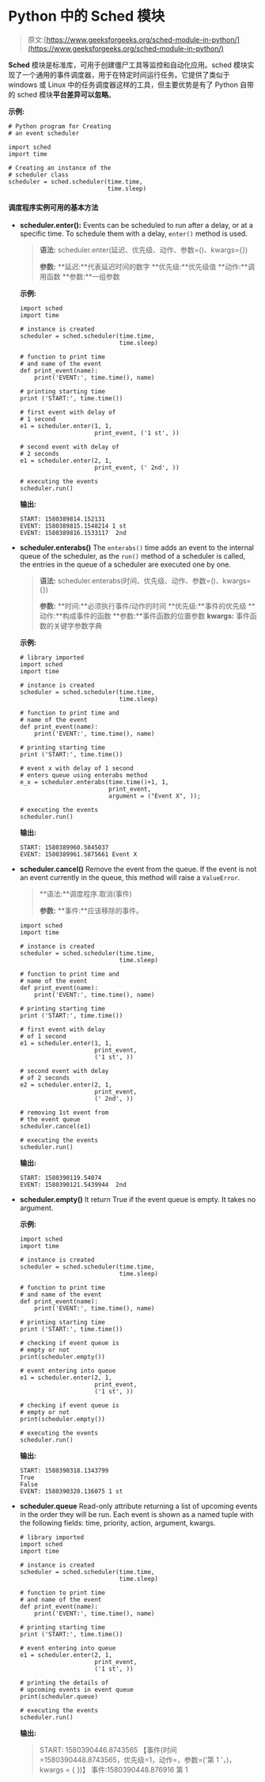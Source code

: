 # Python 中的 Sched 模块

> 原文:[https://www.geeksforgeeks.org/sched-module-in-python/](https://www.geeksforgeeks.org/sched-module-in-python/)

**Sched** 模块是标准库，可用于创建僵尸工具等监控和自动化应用。sched 模块实现了一个通用的事件调度器，用于在特定时间运行任务。它提供了类似于 windows 或 Linux 中的任务调度器这样的工具，但主要优势是有了 Python 自带的 sched 模块**平台差异可以忽略**。

**示例:**

```
# Python program for Creating 
# an event scheduler

import sched
import time

# Creating an instance of the
# scheduler class
scheduler = sched.scheduler(time.time, 
                            time.sleep)
```

#### 调度程序实例可用的基本方法

*   **scheduler.enter():** Events can be scheduled to run after a delay, or at a specific time. To schedule them with a delay, `enter()` method is used.

    > **语法:** scheduler.enter(延迟、优先级、动作、参数=()、kwargs={})
    > 
    > **参数:**
    > **延迟:**代表延迟时间的数字
    > **优先级:**优先级值
    > **动作:**调用函数
    > **参数:**一组参数

    **示例:**

    ```
    import sched
    import time

    # instance is created
    scheduler = sched.scheduler(time.time,
                                time.sleep)

    # function to print time 
    # and name of the event
    def print_event(name):
        print('EVENT:', time.time(), name)

    # printing starting time
    print ('START:', time.time())

    # first event with delay of
    # 1 second
    e1 = scheduler.enter(1, 1, 
                         print_event, ('1 st', ))

    # second event with delay of
    # 2 seconds
    e1 = scheduler.enter(2, 1, 
                         print_event, (' 2nd', ))

    # executing the events
    scheduler.run()
    ```

    **输出:**

    ```
    START: 1580389814.152131
    EVENT: 1580389815.1548214 1 st
    EVENT: 1580389816.1533117  2nd

    ```

*   **scheduler.enterabs()** The `enterabs()` time adds an event to the internal queue of the scheduler, as the `run()` method of a scheduler is called, the entries in the queue of a scheduler are executed one by one.

    > **语法:** scheduler.enterabs(时间、优先级、动作、参数=()、kwargs={})
    > 
    > **参数:**
    > **时间:**必须执行事件/动作的时间
    > **优先级:**事件的优先级
    > **动作:**构成事件的函数
    > **参数:**事件函数的位置参数
    > **kwargs:** 事件函数的关键字参数字典

    **示例:**

    ```
    # library imported
    import sched
    import time

    # instance is created
    scheduler = sched.scheduler(time.time,
                                time.sleep)

    # function to print time and
    # name of the event
    def print_event(name):
        print('EVENT:', time.time(), name)

    # printing starting time
    print ('START:', time.time())

    # event x with delay of 1 second
    # enters queue using enterabs method
    e_x = scheduler.enterabs(time.time()+1, 1,
                             print_event, 
                             argument = ("Event X", ));

    # executing the events
    scheduler.run()
    ```

    **输出:**

    ```
    START: 1580389960.5845037
    EVENT: 1580389961.5875661 Event X

    ```

*   **scheduler.cancel()** Remove the event from the queue. If the event is not an event currently in the queue, this method will raise a `ValueError`.

    > **语法:**调度程序.取消(事件)
    > 
    > **参数:**
    > **事件:**应该移除的事件。

    ```
    import sched
    import time

    # instance is created
    scheduler = sched.scheduler(time.time,
                                time.sleep)

    # function to print time and
    # name of the event
    def print_event(name):
        print('EVENT:', time.time(), name)

    # printing starting time
    print ('START:', time.time())

    # first event with delay 
    # of 1 second
    e1 = scheduler.enter(1, 1, 
                         print_event,
                         ('1 st', ))

    # second event with delay 
    # of 2 seconds
    e2 = scheduler.enter(2, 1, 
                         print_event,
                         (' 2nd', ))

    # removing 1st event from 
    # the event queue
    scheduler.cancel(e1)

    # executing the events
    scheduler.run()
    ```

    **输出:**

    ```
    START: 1580390119.54074
    EVENT: 1580390121.5439944  2nd

    ```

*   **scheduler.empty()** It return True if the event queue is empty. It takes no argument.

    **示例:**

    ```
    import sched
    import time

    # instance is created
    scheduler = sched.scheduler(time.time,
                                time.sleep)

    # function to print time 
    # and name of the event
    def print_event(name):
        print('EVENT:', time.time(), name)

    # printing starting time
    print ('START:', time.time())

    # checking if event queue is
    # empty or not
    print(scheduler.empty())

    # event entering into queue
    e1 = scheduler.enter(2, 1,
                         print_event,
                         ('1 st', ))

    # checking if event queue is 
    # empty or not
    print(scheduler.empty())

    # executing the events
    scheduler.run()
    ```

    **输出:**

    ```
    START: 1580390318.1343799
    True
    False
    EVENT: 1580390320.136075 1 st

    ```

*   **scheduler.queue** Read-only attribute returning a list of upcoming events in the order they will be run. Each event is shown as a named tuple with the following fields: time, priority, action, argument, kwargs.

    ```
    # library imported
    import sched
    import time

    # instance is created
    scheduler = sched.scheduler(time.time,
                                time.sleep)

    # function to print time 
    # and name of the event
    def print_event(name):
        print('EVENT:', time.time(), name)

    # printing starting time
    print ('START:', time.time())

    # event entering into queue
    e1 = scheduler.enter(2, 1,
                         print_event, 
                         ('1 st', ))

    # printing the details of
    # upcoming events in event queue
    print(scheduler.queue)

    # executing the events
    scheduler.run()
    ```

    **输出:**

    > START: 1580390446.8743565
    > 【事件(时间=1580390448.8743565，优先级=1，动作=，参数=('第 1 '，)，kwargs = { })】
    > 事件:1580390448.876916 第 1